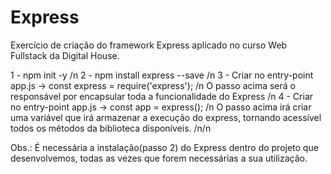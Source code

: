# Express
Exercício de criação do framework Express aplicado no curso Web Fullstack da Digital House.

1 - npm init -y /n
2 - npm install express --save /n
3 - Criar no entry-point app.js -> const express = require('express'); /n
    O passo acima será o responsável por encapsular toda a funcionalidade do Express /n
4 - Criar no entry-point app.js -> const app = express(); /n
    O passo acima irá criar uma variável que irá armazenar a execução do express, tornando acessível todos os métodos da biblioteca disponíveis. /n/n


Obs.: É necessária a instalação(passo 2) do Express dentro do projeto que desenvolvemos, todas as vezes que forem necessárias a sua utilização.
